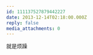 ```yaml
---
id: 111137527879442227
date: 2013-12-14T02:18:00.000Z
reply: false
media_attachments: 0
---
```


就是烦躁 ​​​​

